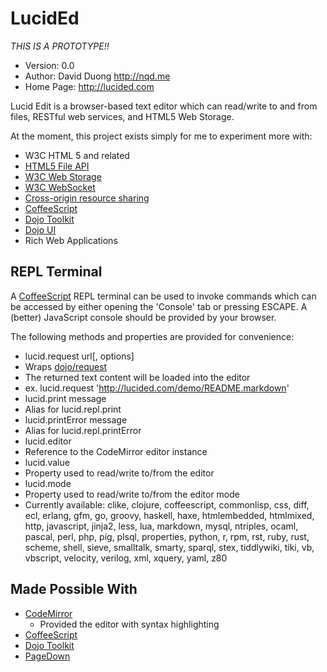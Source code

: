 LucidEd
=======

*THIS IS A PROTOTYPE!!*

* Version: 0.0
* Author: David Duong <http://nqd.me>
* Home Page: <http://lucided.com>

Lucid Edit is a browser-based text editor which can read/write to and from files, RESTful
web services, and HTML5 Web Storage.

At the moment, this project exists simply for me to experiment more with:

* W3C HTML 5 and related
 * [HTML5 File API](http://en.wikipedia.org/wiki/HTML5_File_API)
 * [W3C Web Storage](http://en.wikipedia.org/wiki/Web_storage)
 * [W3C WebSocket](http://en.wikipedia.org/wiki/WebSocket)
* [Cross-origin resource sharing](http://en.wikipedia.org/wiki/Cross-origin_resource_sharing)
* [CoffeeScript](http://coffeescript.org)
* [Dojo Toolkit](http://dojotoolkit.org/)
 * [Dojo UI](http://dojotoolkit.org/widgets/)
* Rich Web Applications

REPL Terminal
-------------

A [CoffeeScript](http://coffeescript.org/) REPL terminal can be used to invoke commands
which can be accessed by either opening the 'Console' tab or pressing ESCAPE. A
(better) JavaScript console should be provided by your browser.

The following methods and properties are provided for convenience:

* lucid.request url[, options]
 * Wraps [dojo/request](http://dojotoolkit.org/reference-guide/1.8/dojo/request.html)
 * The returned text content will be loaded into the editor
 * ex. lucid.request 'http://lucided.com/demo/README.markdown'
* lucid.print message
 * Alias for lucid.repl.print
* lucid.printError message
 * Alias for lucid.repl.printError
* lucid.editor
 * Reference to the CodeMirror editor instance
* lucid.value
 * Property used to read/write to/from the editor
* lucid.mode
 * Property used to read/write to/from the editor mode
 * Currently available:
clike, clojure, coffeescript, commonlisp, css, diff, ecl, erlang,
gfm, go, groovy, haskell, haxe, htmlembedded, htmlmixed, http, javascript, jinja2, less,
lua, markdown, mysql, ntriples, ocaml, pascal, perl, php, pig, plsql, properties, python,
r, rpm, rst, ruby, rust, scheme, shell, sieve, smalltalk, smarty, sparql, stex,
tiddlywiki, tiki, vb, vbscript, velocity, verilog, xml, xquery, yaml, z80

Made Possible With
------------------

* [CodeMirror](http://codemirror.net/)
  * Provided the editor with syntax highlighting
* [CoffeeScript](http://coffeescript.org/)
* [Dojo Toolkit](http://dojotoolkit.org/)
* [PageDown](http://code.google.com/p/pagedown/)
